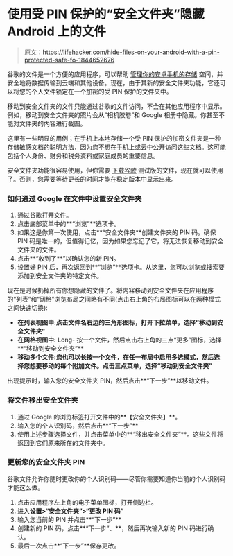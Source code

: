 # 使用受 PIN 保护的“安全文件夹”隐藏 Android 上的文件

> 原文：<https://lifehacker.com/hide-files-on-your-android-with-a-pin-protected-safe-fo-1844652676>

谷歌的文件是一个方便的应用程序，可以帮助 [管理你的安卓手机的存储](https://lifehacker.com/android-smartphone-running-slow-try-deleting-the-app-c-1833469532) 空间，并安全地将数据传输到云端和其他设备。现在，由于其新的安全文件夹功能，它还可以将您的个人文件锁定在一个加密的受 PIN 保护的文件夹中。



移动到安全文件夹的文件只能通过谷歌的文件访问，不会在其他应用程序中显示。例如，移动到安全文件夹的照片会从“相机胶卷”和 Google 相册中隐藏。你甚至不能对文件夹的内容进行截图。

这里有一些明显的用例；在手机上本地存储一个受 PIN 保护的加密文件夹是一种存储敏感文档的聪明方法，因为您不想在手机上或云中公开访问这些文档。这可能包括个人身份、财务和税务资料或家庭成员的重要信息。

安全文件夹功能很容易使用，但你需要 [下载谷歌](https://play.google.com/store/apps/details?id=com.google.android.apps.nbu.files&hl=en_US) 测试版的文件，现在就可以使用了。否则，您需要等待更长的时间才能在稳定版本中显示出来。

### 如何通过 Google 在文件中设置安全文件夹

1.  通过谷歌打开文件。
2.  点击底部菜单中的**“浏览”**选项卡。
3.  如果这是你第一次使用，点击**“安全文件夹**创建文件夹的 PIN 码。确保 PIN 码是唯一的，但值得记忆，因为如果您忘记了它，将无法恢复移动到安全文件夹的文件。
4.  点击**“收到了**”以确认您的新 PIN。
5.  设置好 PIN 后，再次返回到**“浏览”**选项卡。从这里，您可以浏览或搜索要添加到安全文件夹的特定文件。

现在是时候扔掉所有你想隐藏的文件了。将内容移动到安全文件夹在应用程序的“列表”和“网格”浏览布局之间略有不同(点击右上角的布局图标可以在两种模式之间快速切换):

*   **在列表视图中:**点击文件名右边的三角形图标，打开下拉菜单，选择**“移动到安全文件夹”**
*   **在网格视图中:** Long- 按一个文件，然后点击右上角的三点“更多”图标，选择**“移动到安全文件夹”**
*   **移动多个文件:**您也可以长按一个文件，在任一布局中启用多选模式，然后选择您想要移动的每个附加文件。点击三点菜单，选择**“移动到安全文件夹”**

出现提示时，输入您的安全文件夹 PIN，然后点击**“下一步”**以移动文件。

### 将文件移出安全文件夹

1.  通过 Google 的浏览标签打开文件中的**【安全文件夹】**。
2.  输入您的个人识别码，然后点击**“下一步”**
3.  使用上述步骤选择文件，并点击菜单中的**“移出安全文件夹”**。这些文件将返回到它们原来所在的文件夹中。

### 更新您的安全文件夹 PIN

谷歌文件允许你随时更改你的个人识别码——尽管你需要知道你当前的个人识别码才能这么做。

1.  点击应用程序左上角的电子菜单图标，打开侧边栏。
2.  进入**设置>“安全文件夹”>“更改 PIN 码”**
3.  输入您当前的 PIN 并点击**“下一步”**
4.  创建新的 PIN 码，点击**“下一步”、**，然后再次输入新的 PIN 码进行确认。
5.  最后一次点击**“下一步”**保存更改。